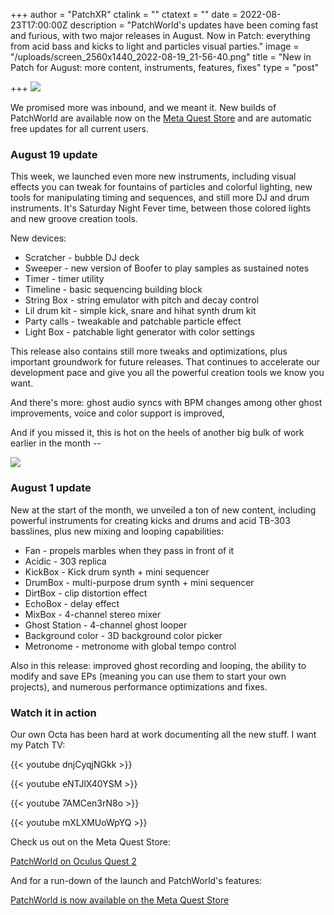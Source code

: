 +++
author = "PatchXR"
ctalink = ""
ctatext = ""
date = 2022-08-23T17:00:00Z
description = "PatchWorld's updates have been coming fast and furious, with two major releases in August. Now in Patch: everything from acid bass and kicks to light and particles visual parties."
image = "/uploads/screen_2560x1440_2022-08-19_21-56-40.png"
title = "New in Patch for August: more content, instruments, features, fixes"
type = "post"

+++
![](/uploads/screen_2560x1440_2022-08-19_21-56-40.png)

We promised more was inbound, and we meant it. New builds of PatchWorld are available now on the [Meta Quest Store](https://www.oculus.com/experiences/quest/3715150718552632/) and are automatic free updates for all current users.

### August 19 update

This week, we launched even more new instruments, including visual effects you can tweak for fountains of particles and colorful lighting, new tools for manipulating timing and sequences, and still more DJ and drum instruments. It's Saturday Night Fever time, between those colored lights and new groove creation tools.

New devices:

* Scratcher - bubble DJ deck
* Sweeper - new version of Boofer to play samples as sustained notes
* Timer - timer utility
* Timeline - basic sequencing building block
* String Box - string emulator with pitch and decay control
* Lil drum kit - simple kick, snare and hihat synth drum kit
* Party calls - tweakable and patchable particle effect
* Light Box - patchable light generator with color settings

This release also contains still more tweaks and optimizations, plus important groundwork for future releases. That continues to accelerate our development pace and give you all the powerful creation tools we know you want.

And there's more: ghost audio syncs with BPM changes among other ghost improvements, voice and color support is improved,

And if you missed it, this is hot on the heels of another big bulk of work earlier in the month --

![](/uploads/screen_2560x1440_2022-08-20_00-07-04.png)

### August 1 update

New at the start of the month, we unveiled a ton of new content, including powerful instruments for creating kicks and drums and acid TB-303 basslines, plus new mixing and looping capabilities:

* Fan - propels marbles when they pass in front of it
* Acidic - 303 replica
* KickBox - Kick drum synth + mini sequencer
* DrumBox - multi-purpose drum synth + mini sequencer
* DirtBox - clip distortion effect
* EchoBox - delay effect
* MixBox - 4-channel stereo mixer
* Ghost Station - 4-channel ghost looper
* Background color - 3D background color picker
* Metronome - metronome with global tempo control

Also in this release: improved ghost recording and looping, the ability to modify and save EPs (meaning you can use them to start your own projects), and numerous performance optimizations and fixes.

### Watch it in action

Our own Octa has been hard at work documenting all the new stuff. I want my Patch TV:

{{< youtube dnjCyqjNGkk >}}

{{< youtube eNTJlX40YSM >}}

{{< youtube 7AMCen3rN8o >}}

{{< youtube mXLXMUoWpYQ >}}

Check us out on the Meta Quest Store:

[PatchWorld on Oculus Quest 2](https://www.oculus.com/experiences/quest/3715150718552632/)

And for a run-down of the launch and PatchWorld's features:

[PatchWorld is now available on the Meta Quest Store]()